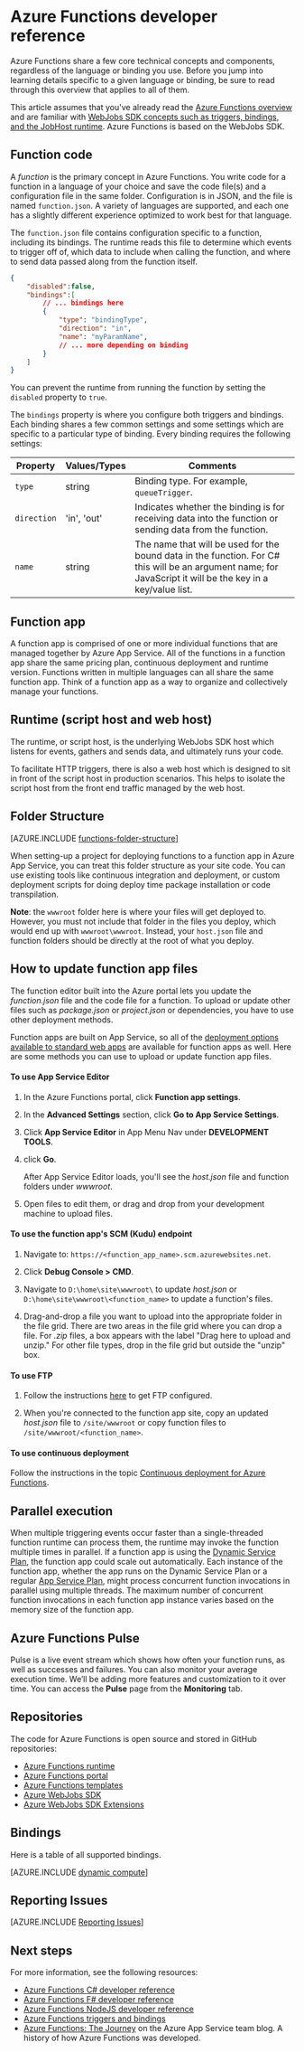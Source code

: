 <properties
	pageTitle="Azure Functions developer reference | Microsoft Azure"
	description="Understand Azure Functions concepts and components that are common to all languages and bindings."
	services="functions"
	documentationCenter="na"
	authors="christopheranderson"
	manager="erikre"
	editor=""
	tags=""
	keywords="azure functions, functions, event processing, webhooks, dynamic compute, serverless architecture"/>

<tags
	ms.service="functions"
	ms.devlang="multiple"
	ms.topic="reference"
	ms.tgt_pltfrm="multiple"
	ms.workload="na"
	ms.date="05/13/2016"
	ms.author="chrande"/>

# Azure Functions developer reference

Azure Functions share a few core technical concepts and components, regardless of the language or binding you use. Before you jump into learning details specific to a given language or binding, be sure to read through this overview that applies to all of them.

This article assumes that you've already read the [Azure Functions overview](functions-overview.md) and are familiar with [WebJobs SDK concepts such as triggers, bindings, and the JobHost runtime](../app-service-web/websites-dotnet-webjobs-sdk.md). Azure Functions is based on the WebJobs SDK. 


## Function code

A *function* is the primary concept in Azure Functions. You write code for a function in a language of your choice and save the code file(s) and a configuration file in the same folder. Configuration is in JSON, and the file is named `function.json`. A variety of languages are supported, and each one has a slightly different experience optimized to work best for that language. 

The `function.json` file contains configuration specific to a function, including its bindings. The runtime reads this file to determine which events to trigger off of, which data to include when calling the function, and where to send data passed along from the function itself. 

```json
{
    "disabled":false,
    "bindings":[
        // ... bindings here
        {
            "type": "bindingType",
            "direction": "in",
            "name": "myParamName",
            // ... more depending on binding
        }
    ]
}
```

You can prevent the runtime from running the function by setting the `disabled` property to `true`.

The `bindings` property is where you configure both triggers and bindings. Each binding shares a few common settings and some settings which are specific to a particular type of binding. Every binding requires the following settings:

|Property|Values/Types|Comments|
|---|-----|------|
|`type`|string|Binding type. For example, `queueTrigger`.
|`direction`|'in', 'out'| Indicates whether the binding is for receiving data into the function or sending data from the function.
| `name` | string | The name that will be used for the bound data in the function. For C# this will be an argument name; for JavaScript it will be the key in a key/value list.

## Function app

A function app is comprised of one or more individual functions that are managed together by Azure App Service. All of the functions in a function app share the same pricing plan, continuous deployment and runtime version. Functions written in multiple languages can all share the same function app. Think of a function app as a way to organize and collectively manage your functions. 

## Runtime (script host and web host)

The runtime, or script host, is the underlying WebJobs SDK host which listens for events, gathers and sends data, and ultimately runs your code. 

To facilitate HTTP triggers, there is also a web host which is designed to sit in front of the script host in production scenarios. This helps to isolate the script host from the front end traffic managed by the web host.

## Folder Structure

[AZURE.INCLUDE [functions-folder-structure](../../includes/functions-folder-structure.md)]

When setting-up a project for deploying functions to a function app in Azure App Service, you can treat this folder structure as your site code. You can use existing tools like continuous integration and deployment, or custom deployment scripts for doing deploy time package installation or code transpilation.

**Note**: the `wwwroot` folder here is where your files will get deployed to. However, you must not include that folder in the files you deploy, which would end up with `wwwroot\wwwroot`. Instead, your `host.json` file and function folders should be directly at the root of what you deploy.

## <a id="fileupdate"></a> How to update function app files

The function editor built into the Azure portal lets you update the *function.json* file and the code file for a function. To upload or update other files such as *package.json* or *project.json* or dependencies, you have to use other deployment methods.

Function apps are built on App Service, so all of the [deployment options available to standard web apps](../app-service-web/web-sites-deploy.md) are available for function apps as well. Here are some methods you can use to upload or update function app files. 

#### To use App Service Editor

1. In the Azure Functions portal, click **Function app settings**.

2. In the **Advanced Settings** section, click **Go to App Service Settings**.

3. Click **App Service Editor** in App Menu Nav under **DEVELOPMENT TOOLS**.

4.  click **Go**.

	After App Service Editor loads, you'll see the *host.json* file and function folders under *wwwroot*. 

5. Open files to edit them, or drag and drop from your development machine to upload files.

#### To use the function app's SCM (Kudu) endpoint

1. Navigate to: `https://<function_app_name>.scm.azurewebsites.net`.

2. Click **Debug Console > CMD**.

3. Navigate to `D:\home\site\wwwroot\` to update *host.json* or `D:\home\site\wwwroot\<function_name>` to update a function's files.

4. Drag-and-drop a file you want to upload into the appropriate folder in the file grid. There are two areas in the file grid where you can drop a file. For *.zip* files, a box appears with the label "Drag here to upload and unzip." For other file types, drop in the file grid but outside the "unzip" box.

#### To use FTP

1. Follow the instructions [here](../app-service-web/web-sites-deploy.md#ftp) to get FTP configured.

2. When you're connected to the function app site, copy an updated *host.json* file to `/site/wwwroot` or copy function files to `/site/wwwroot/<function_name>`.

#### To use continuous deployment

Follow the instructions in the topic [Continuous deployment for Azure Functions](functions-continuous-deployment.md).

## Parallel execution

When multiple triggering events occur faster than a single-threaded function runtime can process them, the runtime may invoke the function multiple times in parallel.  If a function app is using the [Dynamic Service Plan](functions-scale.md#dynamic-service-plan), the function app could scale out automatically.  Each instance of the function app, whether the app runs on the Dynamic Service Plan or a regular [App Service Plan](../app-service/azure-web-sites-web-hosting-plans-in-depth-overview.md), might process concurrent function invocations in parallel using multiple threads.  The maximum number of concurrent function invocations in each function app instance varies based on the memory size of the function app. 

## Azure Functions Pulse  

Pulse is a live event stream which shows how often your function runs, as well as successes and failures. You can also monitor your average execution time. We’ll be adding more features and customization to it over time. You can access the **Pulse** page from the **Monitoring** tab.

## Repositories

The code for Azure Functions is open source and stored in GitHub repositories:

* [Azure Functions runtime](https://github.com/Azure/azure-webjobs-sdk-script/)
* [Azure Functions portal](https://github.com/projectkudu/AzureFunctionsPortal)
* [Azure Functions templates](https://github.com/Azure/azure-webjobs-sdk-templates/)
* [Azure WebJobs SDK](https://github.com/Azure/azure-webjobs-sdk/)
* [Azure WebJobs SDK Extensions](https://github.com/Azure/azure-webjobs-sdk-extensions/)

## Bindings

Here is a table of all supported bindings.

[AZURE.INCLUDE [dynamic compute](../../includes/functions-bindings.md)]

## Reporting Issues

[AZURE.INCLUDE [Reporting Issues](../../includes/functions-reporting-issues.md)] 

## Next steps

For more information, see the following resources:

* [Azure Functions C# developer reference](functions-reference-csharp.md)
* [Azure Functions F# developer reference](functions-reference-fsharp.md)
* [Azure Functions NodeJS developer reference](functions-reference-node.md)
* [Azure Functions triggers and bindings](functions-triggers-bindings.md)
* [Azure Functions: The Journey](https://blogs.msdn.microsoft.com/appserviceteam/2016/04/27/azure-functions-the-journey/) on the Azure App Service team blog. A history of how Azure Functions was developed.





